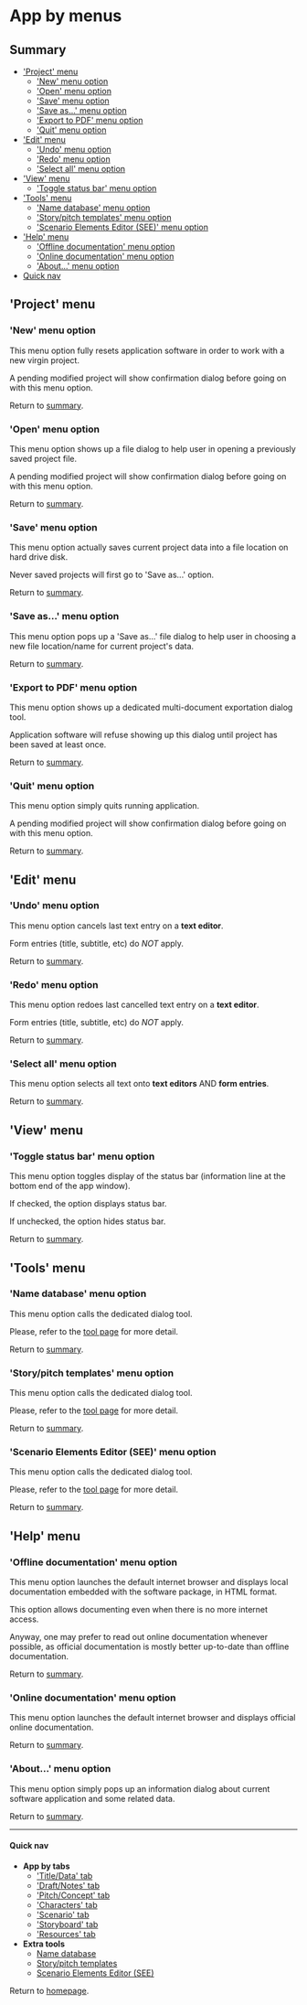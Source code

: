 
# App by menus

## <a name="summary"/>Summary

* ['Project' menu](#menu_project)
    * ['New' menu option](#project_new)
    * ['Open' menu option](#project_open)
    * ['Save' menu option](#project_save)
    * ['Save as...' menu option](#project_save_as)
    * ['Export to PDF' menu option](#project_export_pdf)
    * ['Quit' menu option](#project_quit)
* ['Edit' menu](#menu_edit)
    * ['Undo' menu option](#edit_undo)
    * ['Redo' menu option](#edit_redo)
    * ['Select all' menu option](#edit_select_all)
* ['View' menu](#menu_view)
    * ['Toggle status bar' menu option](#view_show_statusbar)
* ['Tools' menu](#menu_tools)
    * ['Name database' menu option](#tools_name_db)
    * ['Story/pitch templates' menu option](#tools_pitch_templates)
    * ['Scenario Elements Editor (SEE)' menu option](#tools_see)
* ['Help' menu](#menu_help)
    * ['Offline documentation' menu option](#help_offline_doc)
    * ['Online documentation' menu option](#help_online_doc)
    * ['About...' menu option](#help_about)
* [Quick nav](#quick-nav)


## <a name="menu_project"/>'Project' menu

### <a name="project_new"/>'New' menu option

This menu option fully resets application software in order to work
with a new virgin project.

A pending modified project will show confirmation dialog before going
on with this menu option.

Return to [summary](#summary).

### <a name="project_open"/>'Open' menu option

This menu option shows up a file dialog to help user in opening a
previously saved project file.

A pending modified project will show confirmation dialog before going
on with this menu option.

Return to [summary](#summary).

### <a name="project_save"/>'Save' menu option

This menu option actually saves current project data into a file
location on hard drive disk.

Never saved projects will first go to 'Save as...' option.

Return to [summary](#summary).

### <a name="project_save_as"/>'Save as...' menu option

This menu option pops up a 'Save as...' file dialog to help user in
choosing a new file location/name for current project's data.

Return to [summary](#summary).

### <a name="project_export_pdf"/>'Export to PDF' menu option

This menu option shows up a dedicated multi-document exportation dialog
tool.

Application software will refuse showing up this dialog until project
has been saved at least once.

Return to [summary](#summary).

### <a name="project_quit"/>'Quit' menu option

This menu option simply quits running application.

A pending modified project will show confirmation dialog before going
on with this menu option.

Return to [summary](#summary).


## <a name="menu_edit"/>'Edit' menu

### <a name="edit_undo"/>'Undo' menu option

This menu option cancels last text entry on a **text editor**.

Form entries (title, subtitle, etc) do *NOT* apply.

Return to [summary](#summary).

### <a name="edit_redo"/>'Redo' menu option

This menu option redoes last cancelled text entry on a **text editor**.

Form entries (title, subtitle, etc) do *NOT* apply.

Return to [summary](#summary).

### <a name="edit_select_all"/>'Select all' menu option

This menu option selects all text onto **text editors** AND **form
entries**.

Return to [summary](#summary).


## <a name="menu_view"/>'View' menu

### <a name="view_show_statusbar"/>'Toggle status bar' menu option

This menu option toggles display of the status bar (information line at
the bottom end of the app window).

If checked, the option displays status bar.

If unchecked, the option hides status bar.

Return to [summary](#summary).


## <a name="menu_tools"/>'Tools' menu

### <a name="tools_name_db"/>'Name database' menu option

This menu option calls the dedicated dialog tool.

Please, refer to the [tool page](en_tools_name_db.html) for more detail.

Return to [summary](#summary).

### <a name="tools_pitch_templates"/>'Story/pitch templates' menu option

This menu option calls the dedicated dialog tool.

Please, refer to the [tool page](en_tools_pitch_templates.html) for more
detail.

Return to [summary](#summary).

### <a name="tools_see"/>'Scenario Elements Editor (SEE)' menu option

This menu option calls the dedicated dialog tool.

Please, refer to the [tool page](en_tools_scenario_elements_editor.html)
for more detail.

Return to [summary](#summary).


## <a name="menu_help"/>'Help' menu

### <a name="help_offline_doc"/>'Offline documentation' menu option

This menu option launches the default internet browser and displays
local documentation embedded with the software package, in HTML format.

This option allows documenting even when there is no more internet
access.

Anyway, one may prefer to read out online documentation whenever
possible, as official documentation is mostly better up-to-date than
offline documentation.

Return to [summary](#summary).

### <a name="help_online_doc"/>'Online documentation' menu option

This menu option launches the default internet browser and displays
official online documentation.

Return to [summary](#summary).

### <a name="help_about"/>'About...' menu option

This menu option simply pops up an information dialog about current
software application and some related data.

Return to [summary](#summary).

---

#### <a name="quick-nav"/>Quick nav

* **App by tabs**
    * ['Title/Data' tab](en_tab_title_data.html)
    * ['Draft/Notes' tab](en_tab_draft_notes.html)
    * ['Pitch/Concept' tab](en_tab_pitch_concept.html)
    * ['Characters' tab](en_tab_characters.html)
    * ['Scenario' tab](en_tab_scenario.html)
    * ['Storyboard' tab](en_tab_storyboard.html)
    * ['Resources' tab](en_tab_resources.html)
* **Extra tools**
    * [Name database](en_tools_name_db.html)
    * [Story/pitch templates](en_tools_pitch_templates.html)
    * [Scenario Elements Editor (SEE)](en_tools_scenario_elements_editor.html)

Return to [homepage](index.html).

